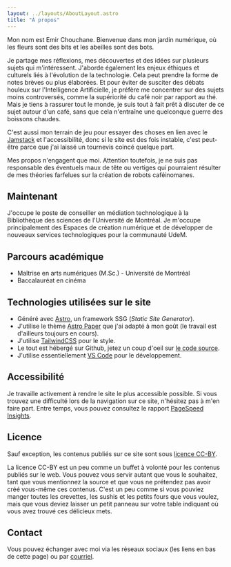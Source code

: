 ```yaml
---
layout: ../layouts/AboutLayout.astro
title: "À propos"
---
```


Mon nom est Emir Chouchane. Bienvenue dans mon jardin numérique, où les fleurs sont des bits et les abeilles sont des bots.

Je partage mes réflexions, mes découvertes et des idées sur plusieurs sujets qui m'intéressent. J'aborde également les enjeux éthiques et culturels liés à l'évolution de la technologie. Cela peut prendre la forme de notes brèves ou plus élaborées. Et pour éviter de susciter des débats houleux sur l'Intelligence Artificielle, je préfère me concentrer sur des sujets moins controversés, comme la supériorité du café noir par rapport au thé. Mais je tiens à rassurer tout le monde, je suis tout à fait prêt à discuter de ce sujet autour d'un café, sans que cela n'entraîne une quelconque guerre des boissons chaudes.

C'est aussi mon terrain de jeu pour essayer des choses en lien avec le [Jamstack](https://jamstack.org/) et l'accessibilité, donc si le site est des fois instable, c'est peut-être parce que j'ai laissé un tournevis coincé quelque part. 

Mes propos n'engagent que moi. Attention toutefois, je ne suis pas responsable des éventuels maux de tête ou vertiges qui pourraient résulter de mes théories farfelues sur la création de robots caféinomanes.

## Maintenant
J'occupe le poste de conseiller en médiation technologique à la Bibliothèque des sciences de l'Université de Montréal. Je m'occupe principalement des Espaces de création numérique et de développer de nouveaux services technologiques pour la communauté UdeM.

## Parcours académique
- Maîtrise en arts numériques (M.Sc.) - Université de Montréal
- Baccalauréat en cinéma

## Technologies utilisées sur le site
- Généré avec [Astro](https://astro.build), un framework SSG (*Static Site Generator*).
- J'utilise le thème [Astro Paper](https://github.com/satnaing/astro-paper) que j'ai adapté à mon goût (le travail est d'ailleurs toujours en cours).
- J'utilise [TailwindCSS](https://tailwindcss.com/) pour le style.
- Le tout est hébergé sur Github, jetez un coup d'oeil sur [le code source](https://github.com/emirgc/echouchane).
- J'utilise essentiellement [VS Code](https://code.visualstudio.com/) pour le développement. 

## Accessibilité
Je travaille activement à rendre le site le plus accessible possible. Si vous trouvez une difficulté lors de la navigation sur ce site, n'hésitez pas à m'en faire part. Entre temps, vous pouvez consultez le rapport [PageSpeed Insights](https://pagespeed.web.dev/analysis/https-echouchane-com/uts2wiw4tn?form_factor=desktop).

## Licence
Sauf exception, les contenus publiés sur ce site sont sous [licence CC-BY](https://creativecommons.org/licenses/by/4.0/deed.fr).

La licence CC-BY est un peu comme un buffet à volonté pour les contenus publiés sur le web. Vous pouvez vous servir autant que vous le souhaitez, tant que vous mentionnez la source et que vous ne prétendez pas avoir créé vous-même ces contenus. C'est un peu comme si vous pouviez manger toutes les crevettes, les sushis et les petits fours que vous voulez, mais que vous deviez laisser un petit panneau sur votre table indiquant où vous avez trouvé ces délicieux mets.

## Contact
Vous pouvez échanger avec moi via les réseaux sociaux (les liens en bas de cette page)
ou par [courriel](mailto:emir@echouchane.com).